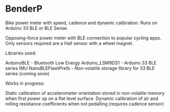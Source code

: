 # BenderP
Bike power meter with speed, cadence and dynamic calibration. Runs on Arduino 33 BLE or BLE Sense.

Opposing-force power meter with BLE connection to popular cycling apps. Only sensors required are a Hall sensor with a wheel magnet.

Libraries used:

ArduinoBLE - Bluetooth Low Energy
Arduino_LSM9DS1 - Arduino 33 BLE series IMU
NanoBLEFlashPrefs - Non-volatile storage library for 33 BLE series (coming soon)

Works in progress:

Static calibration of accelerometer orientation stored in non-volatile memory when first power up on a flat level surface.
Dynamic calibration of air and rolling resistance coefficients when not pedalling (requires cadence sensor)

